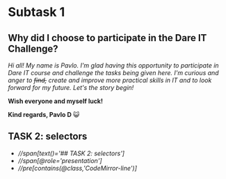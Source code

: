 # Subtask 1 
## Why did I choose to participate in the Dare IT Challenge?
*Hi all! My name is Pavlo. I'm glad having this opportunity to participate in Dare IT course and challenge the tasks being given here. I'm curious and anger to ~~find,~~ create and improve more practical skills in IT and to look forward for my future. Let's the story begin!*

**Wish everyone and myself luck!**

__Kind regards, Pavlo D__
😺


## TASK 2: selectors

* *//span[text()='## TASK 2: selectors']*
* *//span[@role='presentation']* 
* *//pre[contains(@class,'CodeMirror-line')]*
